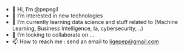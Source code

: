 - 👋 Hi, I’m @pepegil
- 👀 I’m interested in new technologies
- 🌱 I’m currently learning data science and stuff related to (Machine Learning, Business Intelligence, Ia, cybersecurity, ..)
- 💞️ I’m looking to collaborate on ...
- 📫 How to reach me : send an email to ligepep@gmail.com
<!---
pepegil/pepegil is a ✨ special ✨ repository because its `README.md` (this file) appears on your GitHub profile.
You can click the Preview link to take a look at your changes.
--->
